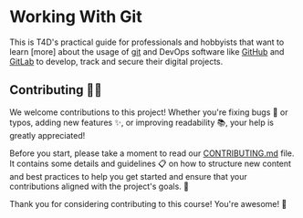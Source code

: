 # Working With Git

This is T4D's practical guide for professionals and hobbyists that want to
learn [more] about the usage of [git](https://git-scm.com/) and DevOps software
like [GitHub](https://github.com) and [GitLab](https://gitlab.com) to develop,
track and secure their digital projects.

<!-- include-upper -->

## Contributing 🤝🎉

We welcome contributions to this project!
Whether you're fixing bugs 🐛 or typos, adding new features ✨, or improving readability 📚, your help is greatly appreciated!

Before you start, please take a moment to read our [CONTRIBUTING.md](CONTRIBUTING.md) file.
It contains some details and guidelines 📋 on how to structure new content and best practices to help you get started and ensure that your contributions aligned with the project's goals. 🚀

Thank you for considering contributing to this course! You're awesome! 🌟
